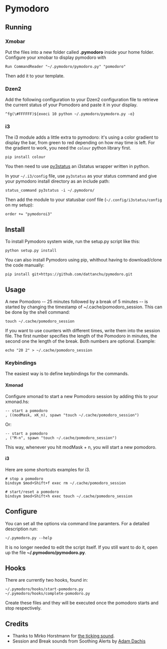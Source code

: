 # Pymodoro

## Running

### Xmobar

Put the files into a new folder called **.pymodoro** inside your home folder. Configure your xmobar to display pymodoro with

    Run CommandReader "~/.pymodoro/pymodoro.py" "pomodoro"

Then add it to your template.

### Dzen2

Add the following configuration to your Dzen2 configuration file to retrieve the current status of your Pomodoro and paste it in your display.

    ^fg(\#FFFFFF)${execi 10 python ~/.pymodoro/pymodoro.py -o}

### i3

The i3 module adds a little extra to pymodoro: it's using a color gradient to display the bar, from green to red depending on how may time is left.
For the gradient to work, you need the `colour` python library first.

    pip install colour

You then need to use [py3status](https://github.com/ultrabug/py3status) an i3status wrapper written in python.

In your `~/.i3/config` file, use `py3status` as your status command and give your pymodoro install directory as an include path:

    status_command py3status -i ~/.pymodoro/

Then add the module to your statusbar conf file (`~/.config/i3status/config` on my setup):

    order += "pymodoroi3"


## Install

To install Pymodoro system wide, run the setup.py script like this:

    python setup.py install
    
You can also install Pymodoro using pip, whithout having to download/clone the code manually:

    pip install git+https://github.com/dattanchu/pymodoro.git

## Usage

A new Pomodoro -- 25 minutes followed by a break of 5 minutes -- is started by changing the timestamp of ~/.cache/pomodoro_session. This can be done by the shell command:

    touch ~/.cache/pomodoro_session

If you want to use counters with different times, write them into the session file. The first number specifies the length of the Pomodoro in minutes, the second one the length of the break. Both numbers are optional. Example:

    echo "20 2" > ~/.cache/pomodoro_session

### Keybindings

The easiest way is to define keybindings for the commands.

#### Xmonad

Configure xmonad to start a new Pomodoro session by adding this to your xmonad.hs:

    -- start a pomodoro
    , ((modMask, xK_n), spawn "touch ~/.cache/pomodoro_session")

Or:

    -- start a pomodoro
    , ("M-n", spawn "touch ~/.cache/pomodoro_session")

This way, whenever you hit modMask + n, you will start a new pomodoro.

#### i3

Here are some shortcuts examples for i3.

    # stop a pomodoro
    bindsym $mod+Shift+f exec rm ~/.cache/pomodoro_session

    # start/reset a pomodoro
    bindsym $mod+Shift+h exec touch ~/.cache/pomodoro_session

## Configure

You can set all the options via command line paramters. For a detailed description run:

    ~/.pymodoro.py --help

It is no longer needed to edit the script itself. If you still want to do it, open up the file **~/.pymodoro/pymodoro.py**.

## Hooks
There are currently two hooks, found in:

    ~/.pymodoro/hooks/start-pomodoro.py
    ~/.pymodoro/hooks/complete-pomodoro.py

Create these files and they will be executed once the pomodoro starts and stop respectively.

## Credits

* Thanks to Mirko Horstmann for [the ticking sound](http://www.freesound.org/people/m1rk0/sounds/50070/).
* Session and Break sounds from Soothing Alerts by [Adam Dachis](http://adachis.kinja.com)

